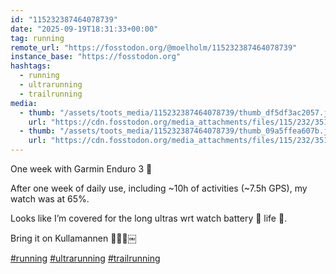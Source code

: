 ```yaml
---
id: "115232387464078739"
date: "2025-09-19T18:31:33+00:00"
tag: running
remote_url: "https://fosstodon.org/@moelholm/115232387464078739"
instance_base: "https://fosstodon.org"
hashtags:
  - running
  - ultrarunning
  - trailrunning
media:
  - thumb: "/assets/toots_media/115232387464078739/thumb_df5df3ac2057.jpeg"
    url: "https://cdn.fosstodon.org/media_attachments/files/115/232/351/247/417/891/original/9130b66959867a68.jpeg"
  - thumb: "/assets/toots_media/115232387464078739/thumb_09a5ffea607b.jpeg"
    url: "https://cdn.fosstodon.org/media_attachments/files/115/232/351/323/821/869/original/831a030c19573c60.jpeg"
---
```

One week with Garmin Enduro 3 🔋

After one week of daily use, including ~10h of activities (~7.5h GPS), my watch was at 65%.

Looks like I’m covered for the long ultras wrt watch battery 🔋 life 🤩.

Bring it on Kullamannen 🤠👏🏻￼

[#running](https://fosstodon.org/tags/running) [#ultrarunning](https://fosstodon.org/tags/ultrarunning) [#trailrunning](https://fosstodon.org/tags/trailrunning)
